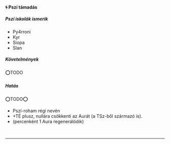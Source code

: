 #### 🌀 Pszí támadás

##### Pszí iskolák ismerik

- Py4rroni
- Kyr
- Siopa
- Slan

##### Követelmények

⭕TODO

##### Hatás

⭕TODO⭕
- Pszí-roham régi nevén
- +TÉ plusz, nullára csökkenti az Aurát (a TSz-ből származó is).
- (percenként 1 Aura regenerálódik)

<br />

---
